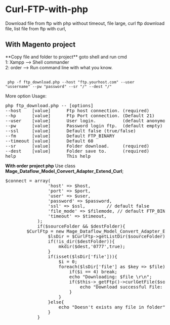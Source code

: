 # Curl-FTP-with-php
Download file from ftp with php without timeout, file large, curl ftp download file, list file from ftp with curl, 

<h2>With Magento project</h2>
**Copy file and folder to project** 
goto shell and run cmd
<br/>1: Xampp --> Shell commander
<br/>2: order --> Run command line with what you know. 

<br/><code> php -f ftp_download.php --host "ftp.yourhost.com" --user "ussername" --pw "password" --sr "/" --dest "/" </code>

More option Usage:  
<pre>
php ftp_download.php -- [options]
--host    [value]      Ftp host connection. (required)		
--hp      [value]      Ftp Port connection. (Default 21)	
--user    [value]      User login.          (default anonymou)	
--pw      [value]      Password login ftp.  (default empty)	
--ssl     [value]      Default false (true/false)		
--fm      [value]      Default FTP_BINARY			
--timeout [value]      Default 60				
--sr      [value]      Folder download.     (required)		
--dest    [value]      Folder save to.      (required)	
help                   This help
</pre>

**With order project php** Use class **Mage_Dataflow_Model_Convert_Adapter_Extend_Curl**;
<pre>
$connect = array(
                'host' => $host,
                'port' => $port,
                'user' => $user,	  
                'password' => $password,  
                'ssl' => $ssl,		  // default false 
                'file_mode' => $filemode, // default FTP_BINARY
                'timeout' => $timeout,
            );
            if($sourceFolder && $destFolder){
		$CurlFtp = new Mage_Dataflow_Model_Convert_Adapter_Extend_Curl($connect);
                $lsDir = $CurlFtp->getListDir($sourceFolder);
                if(!is_dir($destFolder)){
                    mkdir($dest,'0777',true);
                }
                if(isset($lsDir['file'])){
                    $i = 0;
                    foreach($lsDir['file'] as $key => $file){
                        if($i == 4) break;
                        echo "Downloading: $file \r\n";
                        if($this->_getFtp()->curlGetFile($sourceFolder.DS.$file,$destFolder.'/'.$file, false)){
                            echo "Download successful File: $file \r\n";
                        }
                    }
                }else{
                    echo "Doesn't exists any file in folder";
                }
            }
</pre>

